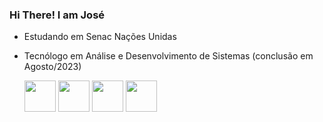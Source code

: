 ### Hi There! I am José

- Estudando em Senac Nações Unidas
- Tecnólogo em Análise e Desenvolvimento de Sistemas
  (conclusão em Agosto/2023)
   
  <img height="50" src="https://cdn.jsdelivr.net/gh/devicons/devicon/icons/html5/html5-original.svg" />
  
  <img height="50" src="https://cdn.jsdelivr.net/gh/devicons/devicon/icons/css3/css3-original.svg" />
  
  <img height="50" src="https://cdn.jsdelivr.net/gh/devicons/devicon/icons/javascript/javascript-original.svg" />
  
  <img height="50" src="https://cdn.jsdelivr.net/gh/devicons/devicon/icons/java/java-original.svg" />
        
          
          

